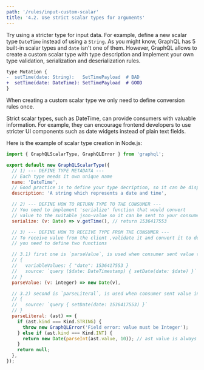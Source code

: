 ```yaml
---
path: '/rules/input-custom-scalar'
title: '4.2. Use strict scalar types for arguments'
---
```


Try using a stricter type for input data. For example, define a new scalar type `DateTime` instead of using a `String`. As you might know, GraphQL has 5 built-in scalar types and `date` isn't one of them. However, GraphQL allows to create a custom scalar type with type description and implement your own type validation, serialization and deserialization rules.

```diff
type Mutation {
-  setTime(date: String):   SetTimePayload  # BAD
+  setTime(date: DateTime): SetTimePayload  # GOOD
}
```

When creating a custom scalar type we only need to define conversion rules once.

Strict scalar types, such as DateTime, can provide consumers with valuable information. For example, they can encourage frontend developers to use stricter UI components such as date widgets instead of plain text fields.

Here is the example of scalar type creation in Node.js:

```js
import { GraphQLScalarType, GraphQLError } from 'graphql';

export default new GraphQLScalarType({
  // 1) --- DEFINE TYPE METADATA ---
  // Each type needs it own unique name
  name: 'DateTime',
  // Good practice is to define your type decription, so it can be displayed in the documentation
  description: 'A string which represents a date and time',

  // 2) --- DEFINE HOW TO RETURN TYPE TO THE CONSUMER ---
  // You need to implement 'serialize' function that would convert
  // value to the suitable json-value so it can be sent to your consumer
  serialize: (v: Date) => v.getTime(), // return 1536417553

  // 3) --- DEFINE HOW TO RECEIVE TYPE FROM THE CONSUMER ---
  // To receive value from the client ,validate it and convert it to desired type/object
  // you need to define two functions

  // 3.1) first one is `parseValue`, is used when consumer sent value through GraphQL variable:
  // {
  //   variableValues: { "date": 1536417553 }
  //   source: `query ($date: DateTimestamp) { setDate(date: $date) }`
  // }
  parseValue: (v: integer) => new Date(v),

  // 3.2) second is `parseLiteral`, is used when consumer sent value in GraphQL request body:
  // {
  //   source: `query { setDate(date: 1536417553) }`
  // }
  parseLiteral: (ast) => {
    if (ast.kind === Kind.STRING) {
      throw new GraphQLError('Field error: value must be Integer');
    } else if (ast.kind === Kind.INT) {
      return new Date(parseInt(ast.value, 10)); // ast value is always in string format
    }
    return null;
  },
});
```
